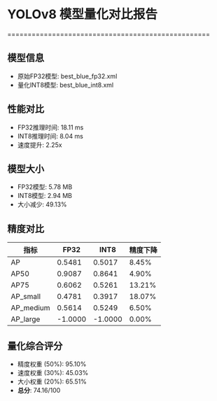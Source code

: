 # YOLOv8 模型量化对比报告
==================================================

## 模型信息
- 原始FP32模型: best_blue_fp32.xml
- 量化INT8模型: best_blue_int8.xml

## 性能对比
- FP32推理时间: 18.11 ms
- INT8推理时间: 8.04 ms
- 速度提升: 2.25x

## 模型大小
- FP32模型: 5.78 MB
- INT8模型: 2.94 MB
- 大小减少: 49.13%

## 精度对比
| 指标 | FP32 | INT8 | 精度下降 |
|------|------|------|----------|
| AP | 0.5481 | 0.5017 | 8.45% |
| AP50 | 0.9087 | 0.8641 | 4.90% |
| AP75 | 0.6062 | 0.5261 | 13.21% |
| AP_small | 0.4781 | 0.3917 | 18.07% |
| AP_medium | 0.5614 | 0.5249 | 6.50% |
| AP_large | -1.0000 | -1.0000 | 0.00% |

## 量化综合评分
- 精度权重 (50%): 95.10%
- 速度权重 (30%): 45.03%
- 大小权重 (20%): 65.51%
- **总分**: 74.16/100